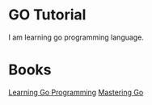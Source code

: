 # GO Tutorial
I am learning go programming language.

# Books
[Learning Go Programming](https://www.packtpub.com/product/learning-go-programming/9781784395438)
[Mastering Go](https://www.packtpub.com/product/mastering-go-third-edition/9781801079310)
